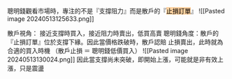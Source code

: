 聰明錢觀看市場時，專注的不是『支撐阻力』而是散戶的『<mark style="background: #FFB86CA6;">止損訂單</mark>』
![[Pasted image 20240513125633.png]]

散戶視角： 接近支撐時買入，接近阻力時賣出，低買高賣
聰明錢角度：散戶的『止損訂單』位於支撐下緣。因此當價格跌破時，散戶認賠
止損賣出，此時就為合適的買入時機 （散戶止損 ＝ 聰明錢低價買入）
![[Pasted image 20240513130024.png]]
因此當支撐尚未突破，即開始上漲，可能就是非有效上漲，只是震盪
